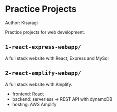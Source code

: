 # Practice Projects

Author: Kisaragi

Practice projects for web development.

## `1-react-express-webapp/`

A full stack website with React, Express and MySql

## `2-react-amplify-webapp/`

A full stack website with Amplify.

- frontend: React
- backend: serverless -> REST API with dynamoDB
- hosting: AWS Amplify

